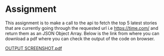 # Assignment
This assignment is to make a call to the api to fetch the top 5 latest stories that are currently going through the requested url i.e https://time.com/ and return them as an JSON Object Array.
Below is the link from where you can download a pdf where you can check the output of the code on browser.




[OUTPUT SCREENSHOT.pdf](https://github.com/UjjwalRana1/Assignment/files/8379249/OUTPUT.SCREENSHOT.pdf)
